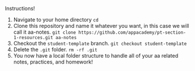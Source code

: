 Instructions!

1. Navigate to your home directory `cd`
2. Clone this repository and name it whatever you want, in this case we will call it aa-notes. `git clone https://github.com/appacademy/pt-section-1-resources.git aa-notes`
3. Checkout the `student-template` branch. `git checkout student-template`
4. Delete the `.git` folder. `rm -rf .git`
5. You now have a local folder structure to handle all of your aa related notes, practices, and homework! 